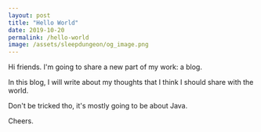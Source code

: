 ```yaml
---
layout: post
title: "Hello World"
date: 2019-10-20
permalink: /hello-world
image: /assets/sleepdungeon/og_image.png
---
```


Hi friends. I'm going to share a new part of my work: a blog.

In this blog, I will write about my thoughts that I think I should share with the world.

Don't be tricked tho, it's mostly going to be about Java.

Cheers.

